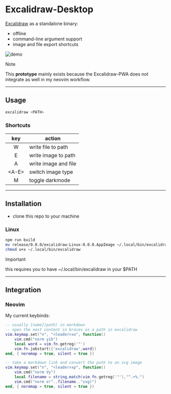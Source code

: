 # Excalidraw-Desktop

[Excalidraw](https://github.com/excalidraw/excalidraw) as a standalone binary:
- offline
- command-line argument support
- image and file export shortcuts

![demo](https://media1.giphy.com/media/v1.Y2lkPTc5MGI3NjExM3IwdnZ1NnVjZXl5czdnbHluaWwzcjBobDF5eXBxMTNobXdpYmNmaiZlcD12MV9pbnRlcm5hbF9naWZfYnlfaWQmY3Q9Zw/9p2wRLSSm2KPqXgnD5/giphy.gif)

> [!NOTE] 
> This **prototype** mainly exists because the Excalidraw-PWA does not integrate as well in my neovim workflow.

---

## Usage

```bash
excalidraw <PATH>
```

### Shortcuts

| key   | action   |
|:-----------:|--------|
| W     | write file to path |
| E     | write image to path |
| A     | write image and file |
| \<A-E\> | switch image type |
| M     | toggle darkmode |

---

## Installation

- clone this repo to your machine

### Linux

```bash
npm run build
mv release/0.0.0/excalidraw-Linux-0.0.0.AppImage ~/.local/bin/excalidraw
chmod u+x ~/.local/bin/excalidraw
```

> [!important] 
> this requires you to have ~/.local/bin/excalidraw in your $PATH

---

## Integration

### Neovim

My current keybinds:

```lua
-- usually [name](path) in markdown
-- open the next content in braces as a path in excalidraw
vim.keymap.set("n", "<leader>xo", function()
    vim.cmd("norm yib")
    local word = vim.fn.getreg('"')
    vim.fn.jobstart({'excalidraw',word})
end, { noremap = true, silent = true })

-- take a markdown link and convert the path to an svg image
vim.keymap.set("n", "<leader>xp", function()
    vim.cmd("norm Vy")
    local filename = string.match(vim.fn.getreg('"'),"^.+%.")
    vim.cmd("norm o!"..filename.."svg)")
end, { noremap = true, silent = true })
```
